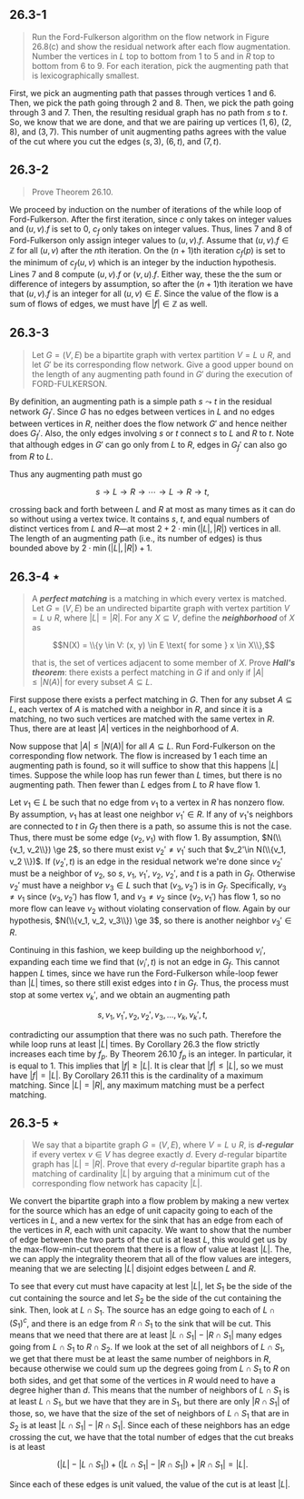 ## 26.3-1

> Run the Ford-Fulkerson algorithm on the flow network in Figure 26.8\(c\) and show the residual network after each flow augmentation. Number the vertices in $L$ top to bottom from $1$ to $5$ and in $R$ top to bottom from $6$ to $9$. For each iteration, pick the augmenting path that is lexicographically smallest.

First, we pick an augmenting path that passes through vertices 1 and 6. Then, we pick the path going through 2 and 8. Then, we pick the path going through 3 and 7. Then, the resulting residual graph has no path from $s$ to $t$. So, we know that we are done, and that we are pairing up vertices $(1, 6)$, $(2, 8)$, and $(3, 7)$. This number of unit augmenting paths agrees with the value of the cut where you cut the edges $(s, 3)$, $(6, t)$, and $(7, t)$.

## 26.3-2

> Prove Theorem 26.10.

We proceed by induction on the number of iterations of the while loop of Ford-Fulkerson. After the first iteration, since $c$ only takes on integer values and $(u, v).f$ is set to $0$, $c_f$ only takes on integer values. Thus, lines 7 and 8 of Ford-Fulkerson only assign integer values to $(u, v).f$. Assume that $(u, v).f \in \mathbb Z$ for all $(u, v)$ after the $n$th iteration. On the $(n + 1)$th iteration $c_f(p)$ is set to the minimum of $c_f(u, v)$ which is an integer by the induction hypothesis. Lines 7 and 8 compute $(u, v).f$ or $(v, u).f$. Either way, these the the sum or difference of integers by assumption, so after the $(n + 1)$th iteration we have that $(u, v).f$ is an integer for all $(u, v) \in E$. Since the value of the flow is a sum of flows of edges, we must have $|f| \in \mathbb Z$ as well.

## 26.3-3

> Let $G = (V, E)$ be a bipartite graph with vertex partition $V = L \cup R$, and let $G'$ be its corresponding flow network. Give a good upper bound on the length of any augmenting path found in $G'$ during the execution of $\text{FORD-FULKERSON}$.

By definition, an augmenting path is a simple path $s \leadsto t$ in the residual network $G_f'$. Since $G$ has no edges between vertices in $L$ and no edges between vertices in $R$, neither does the flow network $G'$ and hence neither does $G_f'$. Also, the only edges involving $s$ or $t$ connect $s$ to $L$ and $R$ to $t$. Note that although edges in $G'$ can go only from $L$ to $R$, edges in $G_f'$ can also go from $R$ to $L$.

Thus any augmenting path must go

$$s \to L \to R \to \cdots \to L \to R \to t,$$

crossing back and forth between $L$ and $R$ at most as many times as it can do so without using a vertex twice. It contains $s$, $t$, and equal numbers of distinct vertices from $L$ and $R$—at most $2 + 2 \cdot \min(|L|, |R|)$ vertices in all. The length of an augmenting path (i.e., its number of edges) is thus bounded above by $2 \cdot \min(|L|, |R|) + 1$.

## 26.3-4 $\star$

> A ***perfect matching*** is a matching in which every vertex is matched. Let $G = (V, E)$ be an undirected bipartite graph with vertex partition $V = L \cup R$, where $|L| = |R|$. For any $X \subseteq V$, define the ***neighborhood*** of $X$ as
> 
> $$N(X) = \\{y \in V: (x, y) \in E \text{ for some } x \in X\\},$$
> 
> that is, the set of vertices adjacent to some member of $X$. Prove ***Hall's theorem***: there exists a perfect matching in $G$ if and only if $|A| \le |N(A)|$ for every subset $A \subseteq L$.

First suppose there exists a perfect matching in $G$. Then for any subset $A \subseteq L$, each vertex of $A$ is matched with a neighbor in $R$, and since it is a matching, no two such vertices are matched with the same vertex in $R$. Thus, there are at least $|A|$ vertices in the neighborhood of $A$.

Now suppose that $|A| \le |N(A)|$ for all $A \subseteq L$. Run Ford-Fulkerson on the corresponding flow network. The flow is increased by $1$ each time an augmenting path is found, so it will suffice to show that this happens $|L|$ times. Suppose the while loop has run fewer than $L$ times, but there is no augmenting path. Then fewer than $L$ edges from $L$ to $R$ have flow $1$. 

Let $v_1 \in L$ be such that no edge from $v_1$ to a vertex in $R$ has nonzero flow. By assumption, $v_1$ has at least one neighbor $v_1' \in R$. If any of $v_1$'s neighbors are connected to $t$ in $G_f$ then there is a path, so assume this is not the case. Thus, there must be some edge $(v_2, v_1)$ with flow $1$. By assumption, $N(\\{v_1, v_2\\}) \ge 2$, so there must exist $v_2' \ne v_1'$ such that $v_2'\in N(\\{v_1, v_2 \\})$. If $(v_2', t)$ is an edge in the residual network we're done since $v_2'$ must be a neighbor of $v_2$, so $s$, $v_1$, $v_1'$, $v_2$, $v_2'$, and $t$ is a path in $G_f$. Otherwise $v_2'$ must have a neighbor $v_3 \in L$ such that $(v_3, v_2')$ is in $G_f$. Specifically, $v_3 \ne v_1$ since $(v_3, v_2')$ has flow $1$, and $v_3 \ne v_2$ since $(v_2, v_1')$ has flow $1$, so no more flow can leave $v_2$ without violating conservation of flow. Again by our hypothesis, $N(\\{v_1, v_2, v_3\\}) \ge 3$, so there is another neighbor $v_3' \in R$.

Continuing in this fashion, we keep building up the neighborhood $v_i'$, expanding each time we find that $(v_i', t)$ is not an edge in $G_f$. This cannot happen $L$ times, since we have run the Ford-Fulkerson while-loop fewer than $|L|$ times, so there still exist edges into $t$ in $G_f$. Thus, the process must stop at some vertex $v_k'$, and we obtain an augmenting path 

$$s, v_1, v_1', v_2, v_2', v_3, \ldots, v_k, v_k', t,$$

contradicting our assumption that there was no such path. Therefore the while loop runs at least $|L|$ times. By Corollary 26.3 the flow strictly increases each time by $f_p$. By Theorem 26.10 $f_p$ is an integer. In particular, it is equal to $1$. This implies that $|f| \ge |L|$. It is clear that $|f| \le |L|$, so we must have $|f| = |L|$. By Corollary 26.11 this is the cardinality of a maximum matching. Since $|L| = |R|$, any maximum matching must be a perfect matching.

## 26.3-5 $\star$

> We say that a bipartite graph $G = (V, E)$, where $V = L \cup R$, is ***$d$-regular*** if every vertex $v \in V$ has degree exactly $d$. Every $d$-regular bipartite graph has $|L| = |R|$. Prove that every $d$-regular bipartite graph has a matching of cardinality $|L|$ by arguing that a minimum cut of the corresponding flow network has capacity $|L|$.

We convert the bipartite graph into a flow problem by making a new vertex for the source which has an edge of unit capacity going to each of the vertices in $L$, and a new vertex for the sink that has an edge from each of the vertices in $R$, each with unit capacity. We want to show that the number of edge between the two parts of the cut is at least $L$, this would get us by the max-flow-min-cut theorem that there is a flow of value at least $|L|$. The, we can apply the integrality theorem that all of the flow values are integers, meaning that we are selecting $|L|$ disjoint edges between $L$ and $R$.

To see that every cut must have capacity at lest $|L|$, let $S_1$ be the side of the cut containing the source and let $S_2$ be the side of the cut containing the sink. Then, look at $L \cap S_1$. The source has an edge going to each of $L \cap (S_1)^c$, and there is an edge from $R \cap S_1$ to the sink that will be cut. This means that we need that there are at least $|L \cap S_1| - |R \cap S_1|$ many edges going from $L \cap S_1$ to $R \cap S_2$. If we look at the set of all neighbors of $L \cap S_1$, we get that there must be at least the same number of neighbors in $R$, because otherwise we could sum up the degrees going from $L \cap S_1$ to $R$ on both sides, and get that some of the vertices in $R$ would need to have a degree higher than $d$. This means that the number of neighbors of $L \cap S_1$ is at least $L \cap S_1$, but we have that they are in $S_1$, but there are only $|R \cap S_1|$ of those, so, we have that the size of the set of neighbors of $L \cap S_1$ that are in $S_2$ is at least $|L \cap S_1| - |R \cap S_1|$. Since each of these neighbors has an edge crossing the cut, we have that the total number of edges that the cut breaks is at least 

$$(|L| - |L \cap S_1|) + (|L \cap S_1| - |R \cap S_1|) + |R \cap S_1| = |L|.$$

Since each of these edges is unit valued, the value of the cut is at least $|L|$.
